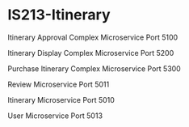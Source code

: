 # IS213-Itinerary

Itinerary Approval Complex Microservice Port 5100

Itinerary Display Complex Microservice Port 5200

Purchase Itinerary Complex Microservice Port 5300

Review Microservice Port 5011

Itinerary Microservice Port 5010

User Microservice Port 5013
